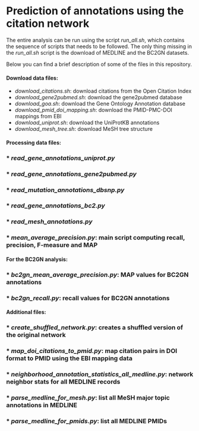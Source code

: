 # Prediction of annotations using the citation network

The entire analysis can be run using the script *run_all.sh*, which contains the sequence of scripts that needs to be followed.
The only thing missing in the *run_all.sh* script is the download of MEDLINE and the BC2GN datasets.

Below you can find a brief description of some of the files in this repository.

#### Download data files:

* *download_citations.sh*: download citations from the Open Citation Index
* *download_gene2pubmed.sh*: download the gene2pubmed database
* *download_goa.sh*: download the Gene Ontology Annotation database
* *download_pmid_doi_mapping.sh*: download the PMID-PMC-DOI mappings from EBI
* *download_uniprot.sh*: download the UniProtKB annotations
* *download_mesh_tree.sh*: download MeSH tree structure

#### Processing data files:

### * *read_gene_annotations_uniprot.py*
### * *read_gene_annotations_gene2pubmed.py*
### * *read_mutation_annotations_dbsnp.py*
### * *read_gene_annotations_bc2.py*
### * *read_mesh_annotations.py*

### * *mean_average_precision.py*: main script computing recall, precision, F-measure and MAP

#### For the BC2GN analysis:

### * *bc2gn_mean_average_precision.py*: MAP values for BC2GN annotations
### * *bc2gn_recall.py*: recall values for BC2GN annotations

#### Additional files:

### * *create_shuffled_network.py*: creates a shuffled version of the original network
### * *map_doi_citations_to_pmid.py*: map citation pairs in DOI format to PMID using the EBI mapping data
### * *neighborhood_annotation_statistics_all_medline.py*: network neighbor stats for all MEDLINE records
### * *parse_medline_for_mesh.py*: list all MeSH major topic annotations in MEDLINE
### * *parse_medline_for_pmids.py*: list all MEDLINE PMIDs
